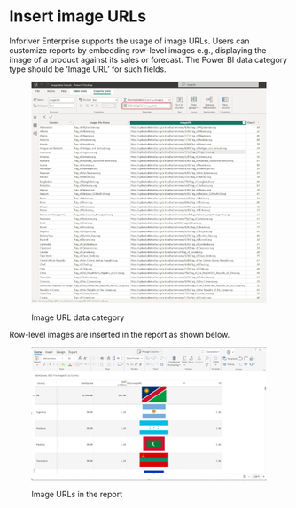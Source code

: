 # Insert image URLs

Inforiver Enterprise supports the usage of image URLs. Users can customize reports by embedding row-level images e.g., displaying the image of a product against its sales or forecast. The Power BI data category type should be ‘Image URL’ for such fields.

<figure><img src="../../.gitbook/assets/image (3) (1) (1) (1).png" alt=""><figcaption><p>Image URL data category</p></figcaption></figure>

Row-level images are inserted in the report as shown below.

<figure><img src="../../.gitbook/assets/image (4) (1) (1) (1).png" alt=""><figcaption><p>Image URLs in the report</p></figcaption></figure>
